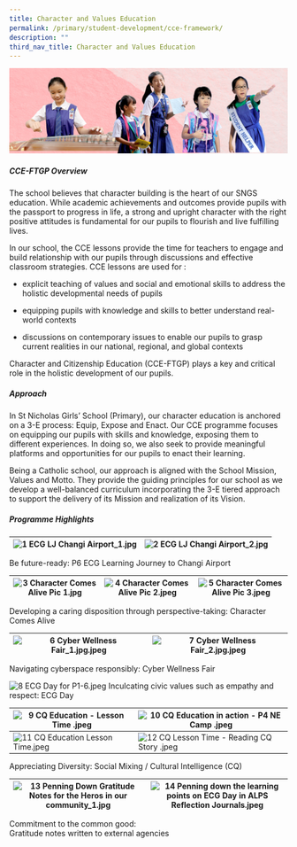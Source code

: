 ```yaml
---
title: Character and Values Education
permalink: /primary/student-development/cce-framework/
description: ""
third_nav_title: Character and Values Education
---
```

![](/images/01%20Banner%20Photos/student-development.jpg)

##### **CCE-FTGP Overview**
The school believes that character building is the heart of our SNGS education. While academic achievements and outcomes provide pupils with the passport to progress in life, a strong and upright character with the right positive attitudes is fundamental for our pupils to flourish and live fulfilling lives. 

In our school, the CCE lessons provide the time for teachers to engage and build relationship with our pupils through discussions and effective classroom strategies. CCE lessons are used for :  

*   explicit teaching of values and social and emotional skills to address the holistic developmental needs of pupils
    
*   equipping pupils with knowledge and skills to better understand real-world contexts
    
*   discussions on contemporary issues to enable our pupils to grasp current realities in our national, regional, and global contexts

Character and Citizenship Education (CCE-FTGP) plays a key and critical role in the holistic development of our pupils.

##### **Approach**  

In St Nicholas Girls’ School (Primary), our character education is anchored on a 3-E process: Equip, Expose and Enact. Our CCE programme focuses on equipping our pupils with skills and knowledge, exposing them to different experiences. In doing so, we also seek to provide meaningful platforms and opportunities for our pupils to enact their learning.
 
Being a Catholic school, our approach is aligned with the School Mission, Values and Motto. They provide the guiding principles for our school as we develop a well-balanced curriculum incorporating the 3-E tiered approach to support the delivery of its Mission and realization of its Vision.

##### **Programme Highlights**

| ![1 ECG LJ  Changi Airport_1.jpg](https://chijstnicholasgirls-moe-edu-sg-admin.cwp.sg/qql/slot/u569/Student%20Development/CCE/CCE-FTGP/1%20ECG%20LJ%20%20Changi%20Airport_1.jpg) | ![2 ECG LJ  Changi Airport_2.jpg](https://chijstnicholasgirls-moe-edu-sg-admin.cwp.sg/qql/slot/u569/Student%20Development/CCE/CCE-FTGP/2%20ECG%20LJ%20%20Changi%20Airport_2.jpg) |
| --- | --- |

Be future-ready: P6 ECG Learning Journey to Changi Airport
  
| ![3 Character Comes Alive Pic 1.jpg](https://chijstnicholasgirls-moe-edu-sg-admin.cwp.sg/qql/slot/u569/Student%20Development/CCE/CCE-FTGP/3%20Character%20Comes%20Alive%20Pic%201.jpg) | ![4 Character Comes Alive Pic 2.jpeg](https://chijstnicholasgirls-moe-edu-sg-admin.cwp.sg/qql/slot/u569/Student%20Development/CCE/CCE-FTGP/4%20Character%20Comes%20Alive%20Pic%202.jpeg) | ![5 Character Comes Alive Pic 3.jpeg](https://chijstnicholasgirls-moe-edu-sg-admin.cwp.sg/qql/slot/u569/Student%20Development/CCE/CCE-FTGP/5%20Character%20Comes%20Alive%20Pic%203.jpeg) |
| --- | --- | --- |

Developing a caring disposition through perspective-taking: Character Comes Alive

| ![6 Cyber Wellness Fair_1.jpg.jpeg](https://chijstnicholasgirls-moe-edu-sg-admin.cwp.sg/qql/slot/u569/Student%20Development/CCE/CCE-FTGP/6%20Cyber%20Wellness%20Fair_1.jpg.jpeg) | ![7 Cyber Wellness Fair_2.jpg.jpeg](https://chijstnicholasgirls-moe-edu-sg-admin.cwp.sg/qql/slot/u569/Student%20Development/CCE/CCE-FTGP/7%20Cyber%20Wellness%20Fair_2.jpg.jpeg) |
| --- | --- |

Navigating cyberspace responsibly: Cyber Wellness Fair

![8 ECG Day for P1-6.jpeg](https://chijstnicholasgirls-moe-edu-sg-admin.cwp.sg/qql/slot/u569/Student%20Development/CCE/CCE-FTGP/8%20ECG%20Day%20for%20P1-6.jpeg)
Inculcating civic values such as empathy and respect: ECG Day 

| ![9 CQ Education - Lesson Time .jpeg](https://chijstnicholasgirls-moe-edu-sg-admin.cwp.sg/qql/slot/u569/Student%20Development/CCE/CCE-FTGP/9%20CQ%20Education%20-%20Lesson%20Time%20.jpeg) | ![10 CQ Education in action - P4 NE Camp .jpeg](https://chijstnicholasgirls-moe-edu-sg-admin.cwp.sg/qql/slot/u569/Student%20Development/CCE/CCE-FTGP/10%20CQ%20Education%20in%20action%20-%20P4%20NE%20Camp%20.jpeg) |
| --- | --- |
| ![11 CQ Education Lesson Time.jpeg](https://chijstnicholasgirls-moe-edu-sg-admin.cwp.sg/qql/slot/u569/Student%20Development/CCE/CCE-FTGP/11%20CQ%20Education%20Lesson%20Time.jpeg) | ![12 CQ Lesson Time - Reading CQ Story .jpeg](https://chijstnicholasgirls-moe-edu-sg-admin.cwp.sg/qql/slot/u569/Student%20Development/CCE/CCE-FTGP/12%20CQ%20Lesson%20Time%20-%20Reading%20CQ%20Story%20.jpeg) |

Appreciating Diversity: Social Mixing / Cultural Intelligence (CQ)

| ![13 Penning Down Gratitude Notes for the Heros in our community_1.jpg](https://chijstnicholasgirls-moe-edu-sg-admin.cwp.sg/qql/slot/u569/Student%20Development/CCE/CCE-FTGP/13%20Penning%20Down%20Gratitude%20Notes%20for%20the%20Heros%20in%20our%20community_1.jpg) | ![14 Penning down the learning points on ECG Day in ALPS Reflection Journals.jpeg](https://chijstnicholasgirls-moe-edu-sg-admin.cwp.sg/qql/slot/u569/Student%20Development/CCE/CCE-FTGP/14%20Penning%20down%20the%20learning%20points%20on%20ECG%20Day%20in%20ALPS%20Reflection%20Journals.jpeg) |
| --- | --- |

Commitment to the common good:  
Gratitude notes written to external agencies